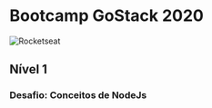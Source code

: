 # Bootcamp GoStack 2020

![Rocketseat](https://rocketseat.com.br/static/og.png)

## Nível 1
### Desafio: Conceitos de NodeJs
